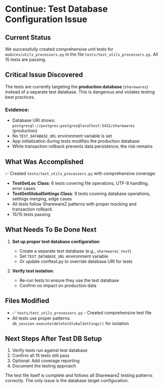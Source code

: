 # Continue: Test Database Configuration Issue

## Current Status
We successfully created comprehensive unit tests for `modules/utils_processors.py` in the file `tests/test_utils_processors.py`. All 15 tests are passing.

## Critical Issue Discovered
The tests are currently targeting the **production database** (`sharewarez`) instead of a separate test database. This is dangerous and violates testing best practices.

### Evidence:
- Database URI shows: `postgresql://postgres:postgres@localhost:5432/sharewarez` (production)
- No `TEST_DATABASE_URL` environment variable is set
- App initialization during tests modifies the production database
- While transaction rollback prevents data persistence, the risk remains

## What Was Accomplished
✅ Created `tests/test_utils_processors.py` with comprehensive coverage:
- **TestGetLoc Class**: 6 tests covering file operations, UTF-8 handling, error cases
- **TestGetGlobalSettings Class**: 9 tests covering database operations, settings merging, edge cases
- All tests follow SharewareZ patterns with proper mocking and transaction rollback
- 15/15 tests passing

## What Needs To Be Done Next
1. **Set up proper test database configuration**:
   - Create a separate test database (e.g., `sharewarez_test`)
   - Set `TEST_DATABASE_URL` environment variable
   - Or update conftest.py to override database URI for tests

2. **Verify test isolation**:
   - Re-run tests to ensure they use the test database
   - Confirm no impact on production data

## Files Modified
- ✅ `tests/test_utils_processors.py` - Created comprehensive test file
- All tests use proper patterns: `db_session.execute(delete(GlobalSettings))` for isolation

## Next Steps After Test DB Setup
1. Verify tests run against test database
2. Confirm all 15 tests still pass
3. Optional: Add coverage reporting
4. Document the testing approach

The test file itself is complete and follows all SharewareZ testing patterns correctly. The only issue is the database target configuration.